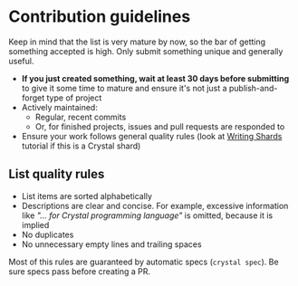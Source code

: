 # Contribution guidelines

Keep in mind that the list is very mature by now, so the bar of getting something accepted is high. Only submit something unique and generally useful.

  - **If you just created something, wait at least 30 days before submitting** to give it some time to mature and ensure it's not just a publish-and-forget type of project
  - Actively maintained:
    - Regular, recent commits
    - Or, for finished projects, issues and pull requests are responded to
  - Ensure your work follows general quality rules
  (look at [Writing Shards](https://crystal-lang.org/docs/guides/writing_shards.html) tutorial if this is a Crystal shard)

## List quality rules

  - List items are sorted alphabetically
  - Descriptions are clear and concise. For example, excessive information like *"... for Crystal programming language"* is omitted, because it is implied
  - No duplicates
  - No unnecessary empty lines and trailing spaces

Most of this rules are guaranteed by automatic specs (`crystal spec`). Be sure specs pass before creating a PR.
